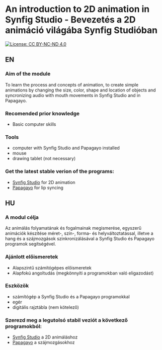 # An introduction to 2D animation in Synfig Studio - Bevezetés a 2D animáció világába Synfig Studióban
[![License: CC BY-NC-ND 4.0](https://img.shields.io/badge/License-CC%20BY--NC--ND%204.0-lightgrey.svg)](https://creativecommons.org/licenses/by-nc-nd/4.0/)

## EN
### Aim of the module
To learn the process and concepts of animation, to create simple animations by changing the size, color, shape and location of objects and syncronizing audio with mouth movements in Synfig Studio and in Papagayo.

### Recomended prior knowledge
- Basic computer skills

### Tools
- computer with Synfig Studio and Papagayo installed
- mouse
- drawing tablet (not necessary)

### Get the latest stable verion of the programs:
- [Synfig Studio](https://synfig.org) for 2D animation
- [Papagayo](https://gumroad.com/l/papagayo-ng) for lip syncing

## HU
### A modul célja
Az animálás folyamatának és fogalmainak megismerése, egyszerű animációk készítése méret-, szín-, forma- és helyváltoztatással, illetve a hang és a szájmozgások szinkronizálásával a Synfig Studio és Papagayo programok segítségével.

### Ajánlott előismeretek
- Alapszintű számítógépes előismeretek
- Alapfokú angoltudás (megkönnyíti a programokban való eligazodást)

### Eszközök
- számítógép a Synfig Studio és a Papagayo programokkal
- egér
- digitális rajztábla (nem kötelező)

### Szerezd meg a legutolsó stabil veziót a következő programokból:
- [Synfig Studio](https://synfig.org) a 2D animáláshoz
- [Papagayo](https://gumroad.com/l/papagayo-ng) a szájmozgásokhoz
